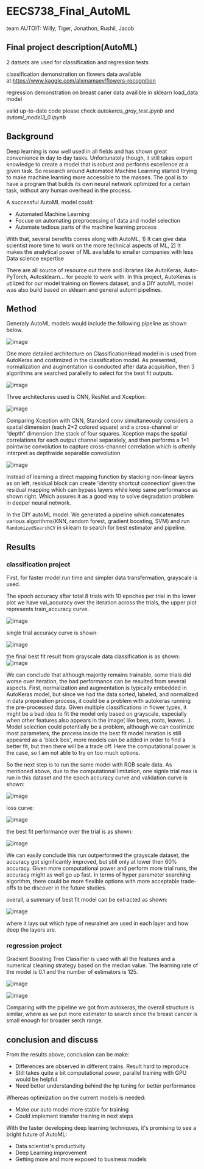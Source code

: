 # EECS738_Final_AutoML

team AUTOIT: Willy, Tiger, Jonathon, Rushil, Jacob

## Final project description(AutoML)
2 datsets are used for classification and regression tests

classification demonstration on flowers data available at:https://www.kaggle.com/alxmamaev/flowers-recognition

regression demonstration on breast caner data availible in sklearn load_data model

valid up-to-date code please check *autokeras_gray_test.ipynb* and *automl_model3_0.ipynb*

## Background
Deep learning is now well used in all fields and has shown great convenience in day to day tasks. Unfortunately though, it still takes expert knowledge to create a model that is robust and performs excellence at a given task. So research around Automated Machine Learning started Itrying to make machine learning more accessible to the masses. The goal is to have a program that builds its own neural network optimized for a certain task, without any human overhead in the process. 

A successful AutoML model could:
- Automated Machine Learning
- Focuse on automating preprocessing of data and model selection
- Automate tedious parts of the machine learning process

With that, several benefits comes along with AutoML, 1) It can give data scientist more time to work on the more technical aspects of ML, 2) It makes the analytical power of ML available to smaller companies with less Data science expertise

There are all source of resource out there and libraries like AutoKeras, Auto-PyTorch, Autosklearn... for people to work with. In this project, AutoKeras is utilized for our model training on flowers dataset, and a DIY autoML model was also build based on sklearn and general automl pipelines.

## Method
Generaly AutoML models would include the following pipeline as shown below.

![image](https://user-images.githubusercontent.com/42806161/118574106-64688880-b749-11eb-9e96-95e66e3fc19e.png)

One more detailed architecture on ClassificationHead model in is used from AutoKeras and costimized in the classification model. As 
presented, normalization and augmentation is conducted after data acquisition, then 3  algorithms are searched parallelly to select for the best fit outputs.

![image](https://user-images.githubusercontent.com/42806161/118575436-13a65f00-b74c-11eb-894a-9d20955bd955.png)

Three architectures used is CNN, ResNet and Xception:

![image](https://user-images.githubusercontent.com/42806161/118577084-62092d00-b74f-11eb-85a2-207782fb0505.png)

Comparing Xception with CNN, Standard conv simultaneously considers a spatial dimension (each 2×2 colored square) and a cross-channel or “depth” dimension (the stack of four squares. Xception maps the spatial correlations for each output channel separately, and then performs a 1×1 pointwise convolution to capture cross-channel correlation which is oftenly interpret as depthwide separable convolution

![image](https://user-images.githubusercontent.com/42806161/118577328-d2b04980-b74f-11eb-9830-f60ae918a548.png)

Instead of learning a direct mapping function by stacking non-linear layers as on left, residual block can create ’identity shortcut connection’ given the residual mapping which can bypass layers while keep same performance as shown right. Which assures it as a good way to solve degradation problem in deeper neural network.

In the DIY autoML model. We generated a pipeline which concatenates various algorithms(KNN, random forest, gradient boosting, SVM) and run ```RandomizedSearchCV``` in sklearn to search for best estimator and pipeline.

## Results
### classification project
First, for faster model run time and simpler data transfermation, grayscale is used.

The epoch accuracy after total 8 trials with 10 epoches per trial in the lower plot we have val_accuracy over the iteration across the trials, the upper plot represents train_accuracy curve.

![image](https://user-images.githubusercontent.com/42806161/118578156-4b63d580-b751-11eb-86fe-b0d4d9112b32.png)

single trial accuracy curve is shown:

![image](https://user-images.githubusercontent.com/42806161/118578164-4dc62f80-b751-11eb-8ad6-51cf4a5e203d.png)

the final best fit result from grayscale data classification is as shown:
![image](https://user-images.githubusercontent.com/42806161/118579526-de057400-b753-11eb-8670-ab783f32fb93.png)

We can conclude that although majority remains trainable, some trials did worse over iteration, the bad performance can be resulted from several aspects. First, normalization and augmentation is typically embedded in AutoKeras model, but since we had the data sorted, labeled, and normalized in data preperation process, it could be a problem with autokeras running the pre-processed data. Given multiple classifications in flower types, it might be a bad idea to fit the model only based on grayscale, especially when other features also appears in the image( like bees, roots, leaves...). Model selection could potentially be a problem, although we can costimize most parameters, the process inside the best fit model iteration is still appeared as a 'black box', more models can be added in order to find a better fit, but then there will be a trade off. Here the computational power is the case, so I am not able to try on too much options.

So the next step is to run the same model with RGB scale data. As mentioned above, due to the computational limitation, one signle trial max is run in this dataset and the epoch accuracy curve and validation curve is shown:

![image](https://user-images.githubusercontent.com/42806161/118579724-3a689380-b754-11eb-8934-552758d3f851.png)

loss curve:

![image](https://user-images.githubusercontent.com/42806161/118579754-4bb1a000-b754-11eb-8aa9-28950e744ca7.png)

the best fit performance over the trial is as shown:

![image](https://user-images.githubusercontent.com/42806161/118579976-a77c2900-b754-11eb-8cb2-06f55b448954.png)

We can easily conclude this run outperformed the grayscale dataset, the accuracy got significantly improved, but still only at lower then 60% accuracy. Given more computational power and perform more trial runs, the accuracy might as well go up fast. In terms of hyper parameter searching algorithm, there could be more flexible options with more acceptable trade-offs to be discover in the future studies.

overall, a summary of best fit model can be extracted as shown:

![image](https://user-images.githubusercontent.com/42806161/118580480-8ff17000-b755-11eb-867c-4b37b58043b3.png)

where it lays out which type of neuralnet are used in each layer and how deep the layers are.

### regression project
Gradient Boosting Tree Classifier is used with all the features and a numerical cleaning strategy based on the median value. The learning rate of the model is 0.1 and the number of estimators is 125.

![image](https://user-images.githubusercontent.com/42806161/118581506-620d2b00-b757-11eb-83f5-9e4405c99ae0.png)

![image](https://user-images.githubusercontent.com/42806161/118581519-646f8500-b757-11eb-87a9-b3a214db505d.png)

Comparing with the pipeline we got from autokeras, the overall structure is similar, where as we put more estimator to search since the breast cancer is small enough for broader serch range.

## conclusion and discuss
From the results above, conclusion can be make:
- Differences are observed in different trains. Result hard to reproduce.
- Still takes quite a bit computational power, parallel training with GPU would be helpful
- Need better understanding behind the hp tuning for better performance

Whereas optimization on the current models is needed:
- Make our auto model more stable for training
- Could implement transfer training in next steps

With the faster developing deep learning techniques, it's promising to see a bright future of AutoML:
- Data scientist's productivity
- Deep Learning improvement
- Getting more and more exposed to business models


